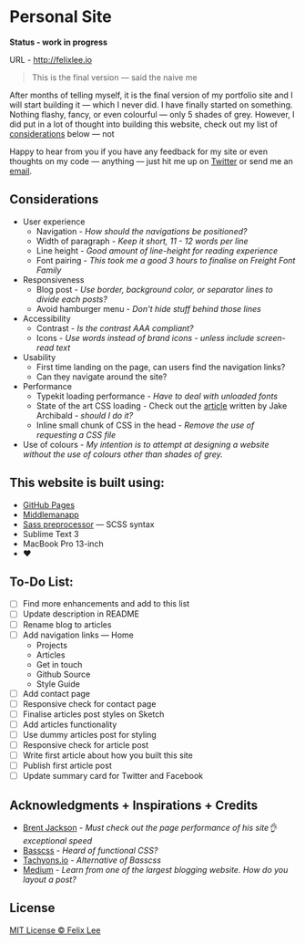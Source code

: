 # Personal Site

**Status - work in progress**

URL - http://felixlee.io

> This is the final version — said the naive me

After months of telling myself, it is the final version of my portfolio site and I will start building it — which I never did. I have finally started on something. Nothing flashy, fancy, or even colourful — only 5 shades of grey. However, I did put in a lot of thought into building this website, check out my list of [considerations](#considerations) below — not

Happy to hear from you if you have any feedback for my site or even thoughts on my code — anything — just hit me up on [Twitter](https://twitter.com/im_felix) or send me an [email](mailto:hello@felixlee.io).

## Considerations

- User experience
  - Navigation - *How should the navigations be positioned?*
  - Width of paragraph - *Keep it short, 11 - 12 words per line*
  - Line height - *Good amount of line-height for reading experience*
  - Font pairing - *This took me a good 3 hours to finalise on Freight Font Family*
- Responsiveness
  - Blog post - *Use border, background color, or separator lines to divide each posts?*
  - Avoid hamburger menu - *Don't hide stuff behind those lines*
- Accessibility
  - Contrast - *Is the contrast AAA compliant?*
  - Icons - *Use words instead of brand icons - unless include screen-read text*
- Usability
  - First time landing on the page, can users find the navigation links?
  - Can they navigate around the site?
- Performance
  - Typekit loading performance - *Have to deal with unloaded fonts*
  - State of the art CSS loading - Check out the [article](https://jakearchibald.com/2016/link-in-body/) written by Jake Archibald - *should I do it?*
  - Inline small chunk of CSS in the head - *Remove the use of requesting a CSS file*
- Use of colours - *My intention is to attempt at designing a website without the use of colours other than shades of grey.*

## This website is built using:

- [GitHub Pages](https://pages.github.com/)
- [Middlemanapp](https://middlemanapp.com/)
- [Sass preprocessor](http://sass-lang.com/) — SCSS syntax
- Sublime Text 3
- MacBook Pro 13-inch
- :heart:

## To-Do List:

- [ ] Find more enhancements and add to this list
- [ ] Update description in README
- [ ] Rename blog to articles
- [ ] Add navigation links
  — Home
  - Projects
  - Articles
  - Get in touch
  - Github Source
  - Style Guide
- [ ] Add contact page
- [ ] Responsive check for contact page
- [ ] Finalise articles post styles on Sketch
- [ ] Add articles functionality
- [ ] Use dummy articles post for styling
- [ ] Responsive check for article post
- [ ] Write first article about how you built this site
- [ ] Publish first article post
- [ ] Update summary card for Twitter and Facebook

## Acknowledgments + Inspirations + Credits

- [Brent Jackson](http://jxnblk.com/) - *Must check out the page performance of his site:ok_hand: exceptional speed*
- [Basscss](http://www.basscss.com/) - *Heard of functional CSS?*
- [Tachyons.io](http://tachyons.io) - *Alternative of Basscss*
- [Medium](https://medium.com/) - *Learn from one of the largest blogging website. How do you layout a post?*

## License

[MIT License © Felix Lee](http://felixlee.io/mit-license)
